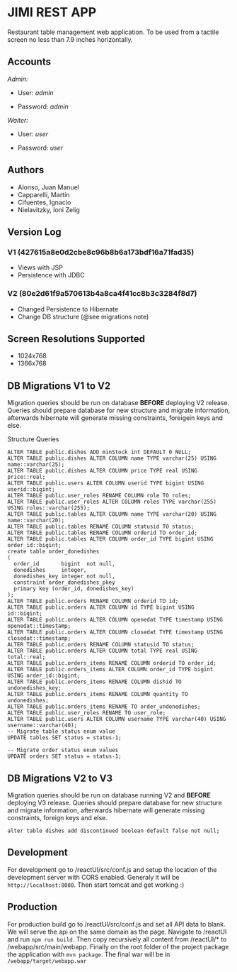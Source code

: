 # JIMI REST APP


Restaurant table management web application.
To be used from a tactile screen no less than 7.9 inches horizontally.


## Accounts

_Admin:_

* User: _admin_

* Password: _admin_

_Waiter:_

* User: _user_

* Password: _user_


## Authors

* Alonso, Juan Manuel
* Capparelli, Martín
* Cifuentes, Ignacio
* Nielavitzky, Ioni Zelig

## Version Log

### V1 (427615a8e0d2cbe8c96b8b6a173bdf16a71fad35)

* Views with JSP 
* Persistence with JDBC
 
### V2 (80e2d61f9a570613b4a8ca4f41cc8b3c3284f8d7)

* Changed Persistence to Hibernate
* Change DB structure (@see migrations note)

## Screen Resolutions Supported
*  1024x768
*  1366x768

## DB Migrations V1 to V2
Migration queries should be run on database **BEFORE** deploying V2 release.
Queries should prepare database for new structure and migrate information, afterwards hibernate will generate
missing constraints, foreigein keys and else.

Structure Queries 
```
ALTER TABLE public.dishes ADD minStock int DEFAULT 0 NULL;
ALTER TABLE public.dishes ALTER COLUMN name TYPE varchar(25) USING name::varchar(25);
ALTER TABLE public.dishes ALTER COLUMN price TYPE real USING price::real;
ALTER TABLE public.users ALTER COLUMN userid TYPE bigint USING userid::bigint;
ALTER TABLE public.user_roles RENAME COLUMN role TO roles;
ALTER TABLE public.user_roles ALTER COLUMN roles TYPE varchar(255) USING roles::varchar(255);
ALTER TABLE public.tables ALTER COLUMN name TYPE varchar(20) USING name::varchar(20);
ALTER TABLE public.tables RENAME COLUMN statusid TO status;
ALTER TABLE public.tables RENAME COLUMN orderid TO order_id;
ALTER TABLE public.tables ALTER COLUMN order_id TYPE bigint USING order_id::bigint;
create table order_donedishes
(
  order_id       bigint  not null,
  donedishes     integer,
  donedishes_key integer not null,
  constraint order_donedishes_pkey
  primary key (order_id, donedishes_key)
);
ALTER TABLE public.orders RENAME COLUMN orderid TO id;
ALTER TABLE public.orders ALTER COLUMN id TYPE bigint USING id::bigint;
ALTER TABLE public.orders ALTER COLUMN openedat TYPE timestamp USING openedat::timestamp;
ALTER TABLE public.orders ALTER COLUMN closedat TYPE timestamp USING closedat::timestamp;
ALTER TABLE public.orders RENAME COLUMN statusid TO status;
ALTER TABLE public.orders ALTER COLUMN total TYPE real USING total::real;
ALTER TABLE public.orders_items RENAME COLUMN orderid TO order_id;
ALTER TABLE public.orders_items ALTER COLUMN order_id TYPE bigint USING order_id::bigint;
ALTER TABLE public.orders_items RENAME COLUMN dishid TO undonedishes_key;
ALTER TABLE public.orders_items RENAME COLUMN quantity TO undonedishes;
ALTER TABLE public.orders_items RENAME TO order_undonedishes;
ALTER TABLE public.user_roles RENAME TO user_role;
ALTER TABLE public.users ALTER COLUMN username TYPE varchar(40) USING username::varchar(40);
-- Migrate table status enum value
UPDATE tables SET status = status-1;

-- Migrate order status enum values
UPDATE orders SET status = status-1;
```

## DB Migrations V2 to V3
Migration queries should be run on database running V2 and **BEFORE** deploying V3 release.
Queries should prepare database for new structure and migrate information, afterwards hibernate will generate
missing constraints, foreign keys and else.

```
alter table dishes add discontinued boolean default false not null;
```


## Development
For development go to /reactUI/src/conf.js and setup the location of the development server with CORS enabled. Generaly
it will be `http://localhost:8080`. Then start tomcat and get working :)

## Production
For production build go to /reactUI/src/conf.js and set all API data to blank. 
We will serve the api on the same domain as the page.
Navigate to /reactUI and run `npm run build`. Then copy recursively all content from /reactUI/* to /webapp/src/main/webapp.
Finally on the root folder of the project package the application with `mvn package`.
The final war will be in `/webapp/target/webapp.war`


